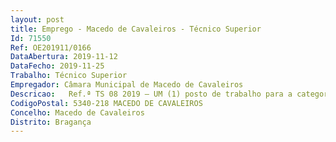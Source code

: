 ```yaml
--- 
layout: post
title: Emprego - Macedo de Cavaleiros - Técnico Superior
Id: 71550
Ref: OE201911/0166
DataAbertura: 2019-11-12
DataFecho: 2019-11-25
Trabalho: Técnico Superior
Empregador: Câmara Municipal de Macedo de Cavaleiros
Descricao:   Ref.ª TS 08 2019 – UM (1) posto de trabalho para a categoria carreira geral de Técnico Superior (Gestão de Recursos Humanos) a afetar à Divisão Jurídica e Administrativa  realizar um conjunto de atividades na área da gestão de recursos humanos, nomeadamente no desenvolvimento e motivação  promover a orientação e o aconselhamento profissional com vista à melhor utilização dos recursos humanos  gerir os processos de recrutamento de pessoal, promover o normal decurso dos procedimentos concursais  apoiar na gestão e na organização do processo de avaliação de desempenho  assegurar todo o processo relativo à formação profissional, designadamente levantamento e análise das necessidades de formação  avaliar a formação realizada  elaborar pareceres e projetos com diversos graus de complexidade e executar outras atividades de apoio especializado na área cadastral e de remunerações  gerir contratos de trabalho em funções públicas, períodos experimentais, conjugado com o que consta do anexo a que se refere o n.º 2 do artigo 88.º da LTFP para a carreira e categoria de Técnico Superior.
CodigoPostal: 5340-218 MACEDO DE CAVALEIROS
Concelho: Macedo de Cavaleiros
Distrito: Bragança
--- 
```

